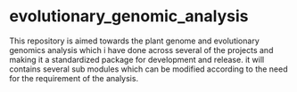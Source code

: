 # evolutionary_genomic_analysis
This repository is aimed towards the plant genome and evolutionary genomics analysis which i have done across several of the projects and making it a standardized package for development and release. it will contains several sub modules which can be modified according to the need for the requirement of the analysis. 
